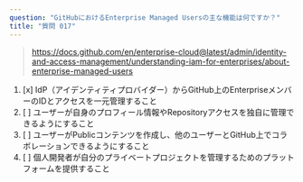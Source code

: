 ```yaml
---
question: "GitHubにおけるEnterprise Managed Usersの主な機能は何ですか？"
title: "質問 017"
---
```


> https://docs.github.com/en/enterprise-cloud@latest/admin/identity-and-access-management/understanding-iam-for-enterprises/about-enterprise-managed-users
1. [x] IdP（アイデンティティプロバイダー）からGitHub上のEnterpriseメンバーのIDとアクセスを一元管理すること
1. [ ] ユーザーが自身のプロフィール情報やRepositoryアクセスを独自に管理できるようにすること
1. [ ] ユーザーがPublicコンテンツを作成し、他のユーザーとGitHub上でコラボレーションできるようにすること
1. [ ] 個人開発者が自分のプライベートプロジェクトを管理するためのプラットフォームを提供すること